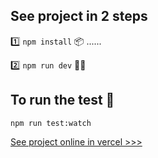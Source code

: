 ## See project in 2 steps
1️⃣ `npm install` 📦 ......

2️⃣ `npm run dev` 🎉🎉

## To run the test 🧪
`npm run test:watch`

[See project online in vercel >>>](https://addtocart-h0y32qffh-juniomarquesmartins.vercel.app/)